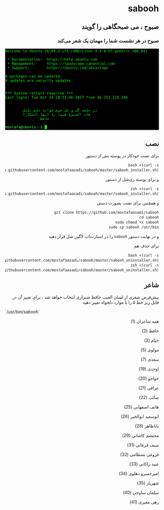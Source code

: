 <div dir="rtl">

# sabooh
## صبوح ، می صبحگاهی را گویند
### صبوح در هر نشست شما را مهمان یک شعر می‌کند
![screenshot](screenshot.png)

## نصب
برای نصب خودکار در پوسته بش از دستور 
```
bash <(curl -s https://raw.githubusercontent.com/mostafaasadi/sabooh/master/sabooh_installer.sh)
```
و برای پوسته زی‌شل از دستور 
```
zsh <(curl -s https://raw.githubusercontent.com/mostafaasadi/sabooh/master/sabooh_installer.sh)
```
و همچنین برای نصب بصورت دستی
```
git clone https://github.com/mostafaasadi/sabooh
cd sabooh 
sudo chmod +x sabooh
sudo cp sabooh /usr/bin
```
و در نهایت دستور `sabooh` را در استارت‌اپ لاگین شل قرار دهید
 
 برای حذف هم
```
bash <(curl -s https://raw.githubusercontent.com/mostafaasadi/sabooh/master/sabooh_uninstaller.sh)
zsh <(curl -s https://raw.githubusercontent.com/mostafaasadi/sabooh/master/sabooh_uninstaller.sh)
```

## شاعر
پیش‌فرض شعری از لسان الغیب حافظ شیرازی انتخاب خواهد شد ، برای تغییر آن در فایل زیر خط ۵ را با موارد دلخواه تغییر دهید
<div dir="ltr">
`/usr/bin/sabooh`
</div>

همه شاعران (1)

حافظ (2)

خیام (3)

مولوی (5)

سعدی (7)

اوحدی (19)

خواجو (20)

عراقی (21)

صائب (22)

هاتف اصفهانی (25)

ابوسعید ابوالخیر (26)

باباطاهر (28)

محتشم کاشانی (29)

سیف فرغانی (31)

فروغی بسطامی (32)

عبید زاکانی (33)

امیرخسرو دهلوی (34)

شهریار (35)

سلمان ساوجی (40)

رهی معیری (41)
 </div>
